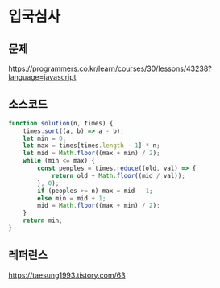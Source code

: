 # 입국심사
## 문제
https://programmers.co.kr/learn/courses/30/lessons/43238?language=javascript
## 소스코드
```javascript
function solution(n, times) {
    times.sort((a, b) => a - b);
    let min = 0;
    let max = times[times.length - 1] * n;
    let mid = Math.floor((max + min) / 2);
    while (min <= max) {
        const peoples = times.reduce((old, val) => {
            return old + Math.floor((mid / val));
        }, 0);
        if (peoples >= n) max = mid - 1;
        else min = mid + 1;
        mid = Math.floor((max + min) / 2);
    }
    return min;
}
```
## 레퍼런스
https://taesung1993.tistory.com/63
